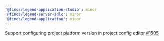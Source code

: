 ```yaml
---
'@finos/legend-application-studio': minor
'@finos/legend-server-sdlc': minor
'@finos/legend-application': minor
---
```


Support configuring project platform version in project config editor [#1505](https://github.com/finos/legend-studio/issues/1505)
